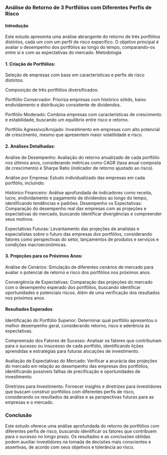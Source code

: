 ### Análise do Retorno de 3 Portfólios com Diferentes Perfis de Risco

#### Introdução

Este estudo apresenta uma análise abrangente do retorno de três portfólios distintos, cada um com um perfil de risco específico. O objetivo principal é avaliar o desempenho dos portfólios ao longo do tempo, comparando-os entre si e com as expectativas do mercado.
Metodologia

#### 1. Criação de Portfólios:

Seleção de empresas com base em características e perfis de risco distintos.

Composição de três portfólios diversificados:

Portfólio Conservador: Prioriza empresas com histórico sólido, baixo endividamento e distribuição consistente de dividendos.

Portfólio Moderado: Combina empresas com características de crescimento e estabilidade, buscando um equilíbrio entre risco e retorno.

Portfólio Agressivo/Arrojado: Investimento em empresas com alto potencial de crescimento, mesmo que apresentem maior volatilidade e risco.

#### 2. Análises Detalhadas:

Análise de Desempenho: Avaliação do retorno anualizado de cada portfólio nos últimos anos, considerando métricas como CAGR (taxa anual composta de crescimento) e Sharpe 
Ratio (indicador de retorno ajustado ao risco).

Análise por Empresa: Estudo individualizado das empresas em cada portfólio, incluindo:

Histórico Financeiro: Análise aprofundada de indicadores como receita, lucro, endividamento e pagamento de dividendos ao longo do tempo, identificando tendências e padrões.
Desempenho vs Expectativas: Comparação do desempenho real das empresas com as projeções e expectativas do mercado, buscando identificar divergências e compreender seus motivos.

Expectativas Futuras: Levantamento das projeções de analistas e especialistas sobre o futuro das empresas dos portfólios, considerando fatores como perspectivas do setor, lançamentos de produtos e serviços e condições macroeconômicas.

#### 3. Projeções para os Próximos Anos:

Análise de Cenários: Simulação de diferentes cenários de mercado para avaliar o potencial de retorno e risco dos portfólios nos próximos anos.

Convergência de Expectativas: Comparação das projeções do mercado com o desempenho esperado dos portfólios, buscando identificar oportunidades e potenciais riscos. Além de uma verificação dos resultados nos próximos anos.

#### Resultados Esperados

Identificação do Portfólio Superior: Determinar qual portfólio apresentou o melhor desempenho geral, considerando retorno, risco e aderência às expectativas.

Compreensão dos Fatores de Sucesso: Analisar os fatores que contribuíram para o sucesso ou insucesso de cada portfólio, identificando lições aprendidas e estratégias para futuras alocações de investimento.

Avaliação de Expectativas do Mercado: Verificar a acurácia das projeções do mercado em relação ao desempenho das empresas dos portfólios, identificando possíveis falhas de precificação e oportunidades de investimento.

Diretrizes para Investimento: Fornecer insights e diretrizes para investidores que buscam construir portfólios com diferentes perfis de risco, considerando os resultados da análise e as perspectivas futuras para as empresas e o mercado.

### Conclusão

Este estudo oferece uma análise aprofundada do retorno de portfólios com diferentes perfis de risco, buscando identificar os fatores que contribuem para o sucesso no longo prazo. Os resultados e as conclusões obtidas podem auxiliar investidores na tomada de decisões mais conscientes e assertivas, de acordo com seus objetivos e tolerância ao risco.
